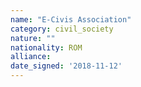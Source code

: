 ```yaml
---
name: "E-Civis Association"
category: civil_society
nature: ""
nationality: ROM
alliance: 
date_signed: '2018-11-12'
---
```

    